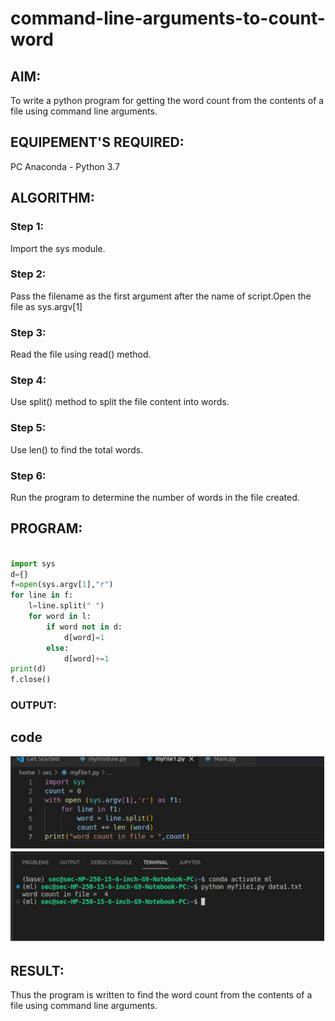 # command-line-arguments-to-count-word
## AIM:
To write a python program for getting the word count from the contents of a file using command line arguments.
## EQUIPEMENT'S REQUIRED: 
PC
Anaconda - Python 3.7
## ALGORITHM: 
### Step 1:
Import the sys module.


### Step 2: 
Pass the filename as the first argument after the name of script.Open the file as sys.argv[1]
 
### Step 3: 
Read the file using read() method.


### Step 4:  
Use split() method to split the file content into words.

### Step 5: 
Use len() to find the total words.

### Step 6: 
Run the program to determine the number of words in the file created.


## PROGRAM:

```python

import sys
d={}
f=open(sys.argv[1],"r")
for line in f:
    l=line.split(" ")
    for word in l:
        if word not in d:
            d[word]=1
        else:
            d[word]+=1
print(d)
f.close()

```

### OUTPUT:
## code 

![output](./d11.png)



## RESULT:
Thus the program is written to find the word count from the contents of a file using command line arguments.
